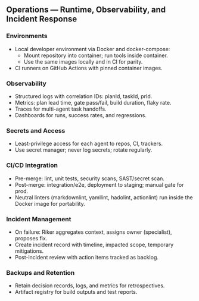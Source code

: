 ## Operations — Runtime, Observability, and Incident Response

### Environments
- Local developer environment via Docker and docker-compose:
  - Mount repository into container; run tools inside container.
  - Use the same images locally and in CI for parity.
- CI runners on GitHub Actions with pinned container images.

### Observability
- Structured logs with correlation IDs: planId, taskId, prId.
- Metrics: plan lead time, gate pass/fail, build duration, flaky rate.
- Traces for multi-agent task handoffs.
- Dashboards for runs, success rates, and regressions.

### Secrets and Access
- Least-privilege access for each agent to repos, CI, trackers.
- Use secret manager; never log secrets; rotate regularly.

### CI/CD Integration
- Pre-merge: lint, unit tests, security scans, SAST/secret scan.
- Post-merge: integration/e2e, deployment to staging; manual gate for prod.
- Neutral linters (markdownlint, yamllint, hadolint, actionlint) run inside the Docker image for portability.

### Incident Management
- On failure: Riker aggregates context, assigns owner (specialist), proposes fix.
- Create incident record with timeline, impacted scope, temporary mitigations.
- Post-incident review with action items tracked as backlog.

### Backups and Retention
- Retain decision records, logs, and metrics for retrospectives.
- Artifact registry for build outputs and test reports.


